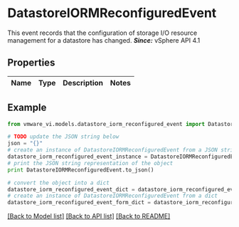 # DatastoreIORMReconfiguredEvent

This event records that the configuration of storage I/O resource management for a datastore has changed.  ***Since:*** vSphere API 4.1 

## Properties
Name | Type | Description | Notes
------------ | ------------- | ------------- | -------------

## Example

```python
from vmware_vi.models.datastore_iorm_reconfigured_event import DatastoreIORMReconfiguredEvent

# TODO update the JSON string below
json = "{}"
# create an instance of DatastoreIORMReconfiguredEvent from a JSON string
datastore_iorm_reconfigured_event_instance = DatastoreIORMReconfiguredEvent.from_json(json)
# print the JSON string representation of the object
print DatastoreIORMReconfiguredEvent.to_json()

# convert the object into a dict
datastore_iorm_reconfigured_event_dict = datastore_iorm_reconfigured_event_instance.to_dict()
# create an instance of DatastoreIORMReconfiguredEvent from a dict
datastore_iorm_reconfigured_event_form_dict = datastore_iorm_reconfigured_event.from_dict(datastore_iorm_reconfigured_event_dict)
```
[[Back to Model list]](../README.md#documentation-for-models) [[Back to API list]](../README.md#documentation-for-api-endpoints) [[Back to README]](../README.md)



